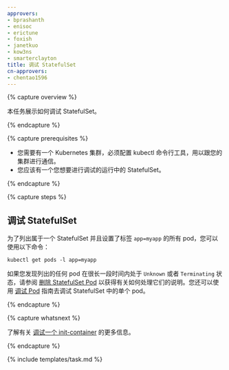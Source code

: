 ```yaml
---
approvers:
- bprashanth
- enisoc
- erictune
- foxish
- janetkuo
- kow3ns
- smarterclayton
title: 调试 StatefulSet
cn-approvers:
- chentao1596
---
```



{% capture overview %}


本任务展示如何调试 StatefulSet。

{% endcapture %}

{% capture prerequisites %}


* 您需要有一个 Kubernetes 集群，必须配置 kubectl 命令行工具，用以跟您的集群进行通信。
* 您应该有一个您想要进行调试的运行中的 StatefulSet。

{% endcapture %}

{% capture steps %}


## 调试 StatefulSet


为了列出属于一个 StatefulSet 并且设置了标签 `app=myapp` 的所有 pod，您可以使用以下命令：

```shell
kubectl get pods -l app=myapp
```


如果您发现列出的任何 pod 在很长一段时间内处于 `Unknown` 或者 `Terminating` 状态，请参阅 [删除 StatefulSet Pod](/docs/tasks/manage-stateful-set/delete-pods/) 以获得有关如何处理它们的说明。您还可以使用 [调试 Pod](/docs/tasks/debug-application-cluster/debug-pod-replication-controller/) 指南去调试 StatefulSet 中的单个 pod。

{% endcapture %}

{% capture whatsnext %}


了解有关 [调试一个 init-container](/docs/tasks/debug-application-cluster/debug-init-containers/) 的更多信息。

{% endcapture %}

{% include templates/task.md %}
